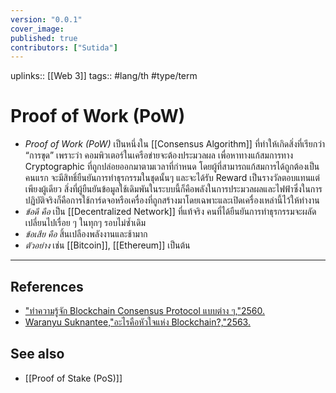 ```yaml
---
version: "0.0.1"
cover_image:
published: true
contributors: ["Sutida"]
---
```

uplinks:: [[Web 3]]
tags:: #lang/th #type/term

# Proof of Work (PoW)
- *Proof of Work (PoW)* เป็นหนึ่งใน [[Consensus Algorithm]] ที่ทำให้เกิดสิ่งที่เรียกว่า “การขุด”  เพราะว่า คอมพิวเตอร์ในเครือข่ายจะต้องประมวลผล เพื่อหาทางแก้สมการทาง Cryptographic ที่ถูกปล่อยออกมาตามเวลาที่กำหนด โดยผู้ที่สามารถแก้สมการได้ถูกต้องเป็นคนแรก จะมีสิทธิ์ยืนยันการทำธุรกรรมในชุดนั้นๆ และจะได้รับ Reward เป็นรางวัลตอบแทนแต่เพียงผู้เดียว สิ่งที่ผู้ยืนยันข้อมูลใช้เดิมพันในระบบนี้ก็คือพลังในการประมวลผลและไฟฟ้าซึ่งในการปฏิบัติจริงก็คือการใช้การ์ดจอหรือเครื่องที่ถูกสร้างมาโดยเฉพาะและเปิดเครื่องเหล่านี้ไว้ให้ทำงาน
- *ข้อดี คือ* เป็น [[Decentralized Network]] ที่แท้จริง คนที่ได้ยืนยันการทำธุรกรรมจะผลัดเปลี่ยนไปเรื่อย ๆ ในทุกๆ รอบไม่ซ้ำเดิม
- *ข้อเสีย คือ* สิ้นเปลืองพลังงานและช้ามาก 	
- *ตัวอย่าง*  เช่น  [[Bitcoin]], [[Ethereum]]  เป็นต้น
---
## References
- ["ทำความรู้จัก Blockchain Consensus Protocol แบบต่าง ๆ,"2560.](https://nuuneoi.com/blog/blog.php?read_id=933)
- [Waranyu Suknantee,"อะไรคือหัวใจแห่ง Blockchain?,"2563.](https://medium.com/bitkub/consensus-algorithms-2d30ae933a02)
## See also
 - [[Proof of Stake (PoS)]]
